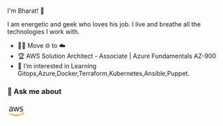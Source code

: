I'm Bharat! 👋

I am energetic and geek who loves his job. I live and breathe all the technologies I work with.

- 👨‍💻 Move 🌐 to ☁️
- 🏆 AWS Solution Architect - Associate | Azure Fundamentals AZ-900 
- 👀 I’m interested in Learning Gitops,Azure,Docker,Terraform,Kubernetes,Ansible,Puppet.

### 💬 Ask me about

<img height="40" src="https://raw.githubusercontent.com/github/explore/master/topics/aws/aws.png"></a>
